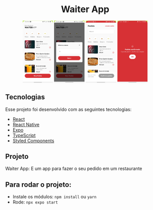 <h1 align="center">Waiter App</h1>

<p align="center">
  <img alt="Waiter App" src="./.screens/home.jpg" width="19%">
  <img alt="Waiter App" src="./.screens/table.jpg" width="19%">
  <img alt="Waiter App" src="./.screens/empty.jpg" width="19%">
  <img alt="Waiter App" src="./.screens/order.jpg" width="19%"/>
</p>

## Tecnologias

Esse projeto foi desenvolvido com as seguintes tecnologias:

- [React](https://reactjs.org)
- [React Native](https://reactnative.dev)
- [Expo](https://expo.io)
- [TypeScript](https://www.typescriptlang.org)
- [Styled Components](https://styled-components.com)

## Projeto

Waiter App: E um app para fazer o seu pedido em um restaurante

## Para rodar o projeto:

- Instale os módulos: `npm install` ou `yarn`
- Rode: `npx expo start`

